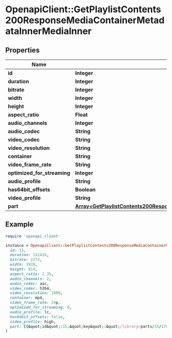 # OpenapiClient::GetPlaylistContents200ResponseMediaContainerMetadataInnerMediaInner

## Properties

| Name | Type | Description | Notes |
| ---- | ---- | ----------- | ----- |
| **id** | **Integer** |  | [optional] |
| **duration** | **Integer** |  | [optional] |
| **bitrate** | **Integer** |  | [optional] |
| **width** | **Integer** |  | [optional] |
| **height** | **Integer** |  | [optional] |
| **aspect_ratio** | **Float** |  | [optional] |
| **audio_channels** | **Integer** |  | [optional] |
| **audio_codec** | **String** |  | [optional] |
| **video_codec** | **String** |  | [optional] |
| **video_resolution** | **String** |  | [optional] |
| **container** | **String** |  | [optional] |
| **video_frame_rate** | **String** |  | [optional] |
| **optimized_for_streaming** | **Integer** |  | [optional] |
| **audio_profile** | **String** |  | [optional] |
| **has64bit_offsets** | **Boolean** |  | [optional] |
| **video_profile** | **String** |  | [optional] |
| **part** | [**Array&lt;GetPlaylistContents200ResponseMediaContainerMetadataInnerMediaInnerPartInner&gt;**](GetPlaylistContents200ResponseMediaContainerMetadataInnerMediaInnerPartInner.md) |  | [optional] |

## Example

```ruby
require 'openapi_client'

instance = OpenapiClient::GetPlaylistContents200ResponseMediaContainerMetadataInnerMediaInner.new(
  id: 15,
  duration: 141416,
  bitrate: 2273,
  width: 1920,
  height: 814,
  aspect_ratio: 2.35,
  audio_channels: 2,
  audio_codec: aac,
  video_codec: h264,
  video_resolution: 1080,
  container: mp4,
  video_frame_rate: 24p,
  optimized_for_streaming: 0,
  audio_profile: lc,
  has64bit_offsets: false,
  video_profile: high,
  part: [{&quot;id&quot;:15,&quot;key&quot;:&quot;/library/parts/15/1705637151/file.mp4&quot;,&quot;duration&quot;:141416,&quot;file&quot;:&quot;/movies/Serenity (2005)/Serenity (2005).mp4&quot;,&quot;size&quot;:40271948,&quot;audioProfile&quot;:&quot;lc&quot;,&quot;container&quot;:&quot;mp4&quot;,&quot;has64bitOffsets&quot;:false,&quot;optimizedForStreaming&quot;:false,&quot;videoProfile&quot;:&quot;high&quot;}]
)
```

